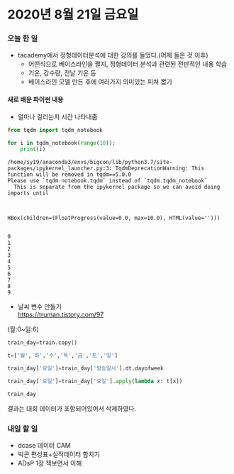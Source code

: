 # 2020년 8월 21일 금요일 


### 오늘 한 일  

- tacademy에서 정형데이터분석에 대한 강의를 들었다.(어제 들은 것 이후)  
    - 어떤식으로 베이스라인을 짤지, 정형데이터 분석과 관련된 전반적인 내용 학습     
    - 기온, 강수량, 전날 기온 등     
    - 베이스라인 모델 만든 후에 여러가지 의미있는 피쳐 뽑기  
    

#### 새로 배운 파이썬 내용

- 얼마나 걸리는지 시간 나타내줌


```python
from tqdm import tqdm_notebook

for i in tqdm_notebook(range(10)):
    print(i)
```

    /home/sy19/anaconda3/envs/bigcon/lib/python3.7/site-packages/ipykernel_launcher.py:3: TqdmDeprecationWarning: This function will be removed in tqdm==5.0.0
    Please use `tqdm.notebook.tqdm` instead of `tqdm.tqdm_notebook`
      This is separate from the ipykernel package so we can avoid doing imports until



    HBox(children=(FloatProgress(value=0.0, max=10.0), HTML(value='')))


    0
    1
    2
    3
    4
    5
    6
    7
    8
    9
    


- 날씨 변수 만들기  
https://truman.tistory.com/97

(월:0~일:6)


```python
train_day=train.copy()
```


```python
t=['월','화','수','목','금','토','일']
```


```python
train_day['요일']=train_day['방송일시'].dt.dayofweek
```


```python
train_day['요일']=train_day['요일'].apply(lambda x: t[x])
```


```python
train_day
```

결과는 대회 데이터가 포함되어있어서 삭제하였다.



### 내일 할 일
- dcase 데이터 CAM  
- 빅콘 편성표+실적데이터 합치기  
- ADsP 1장 책보면서 이해  
